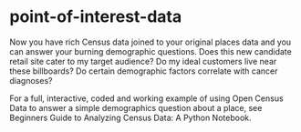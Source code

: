 # point-of-interest-data  

Now you have rich Census data joined to your original places data and you can answer your burning demographic questions. Does this new candidate retail site cater to my target audience? Do my ideal customers live near these billboards? Do certain demographic factors correlate with cancer diagnoses?   

For a full, interactive, coded and working example of using Open Census Data to answer a simple demographics question about a place, see Beginners Guide to Analyzing Census Data: A Python Notebook. 
